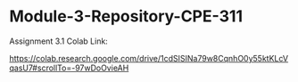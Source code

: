 # Module-3-Repository-CPE-311

Assignment 3.1 Colab Link:

https://colab.research.google.com/drive/1cdSISINa79w8CqnhO0y55ktKLcVqasU7#scrollTo=-97wDoOvieAH
